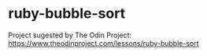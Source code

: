 # ruby-bubble-sort
Project sugested by The Odin Project: https://www.theodinproject.com/lessons/ruby-bubble-sort
